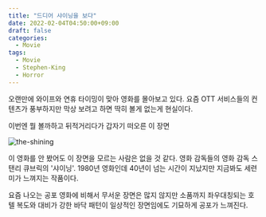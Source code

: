 ```yaml
---
title: "드디어 샤이닝을 보다"
date: 2022-02-04T04:50:00+09:00
draft: false
categories:
  - Movie
tags:
  - Movie
  - Stephen-King
  - Horror
---
```


오랜만에 와이프와 연휴 타이밍이 맞아 영화를 몰아보고 있다.
요즘 OTT 서비스들의 컨텐츠가 풍부하지만 막상 보려고 하면 딱히 볼게 없는게 현실이다. 

이번엔 뭘 볼까하고 뒤적거리다가 갑자기 떠오른 이 장면

![the-shining](https://user-images.githubusercontent.com/2844718/152417795-d83cb1e3-1bd0-4dc2-826f-1b5ac184590b.png)

이 영화를 안 봤어도 이 장면을 모르는 사람은 없을 것 같다.
영화 감독들의 영화 감독 스탠리 큐브릭의 '샤이닝'.
1980년 영화인데 40년이 넘는 시간이 지났지만 지금봐도 세련미가 느껴지는 작품이다.

요즘 나오는 공포 영화에 비해서 무서운 장면은 많지 않지만
소품까지 좌우대칭되는 호텔 복도와 대비가 강한 바닥 패턴이 일상적인 장면임에도 기묘하게 공포가 느껴진다.
